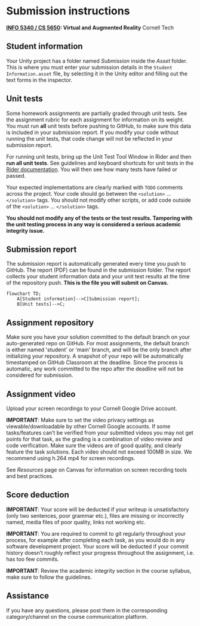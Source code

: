 # Submission instructions

**[INFO 5340 / CS 5650](https://www.cs.cornell.edu/courses/cs5650/): Virtual and Augmented Reality**
Cornell Tech

## Student information
Your Unity project has a folder named *Submission* inside the *Asset* folder. This is where you must enter your submission details in the `Student Information.asset` file, by selecting it in the Unity editor and filling out the text forms in the inspector.

## Unit tests

Some homework assignments are partially graded through unit tests. See the assignment rubric for each assignment for information on its weight. You must run **all** unit tests before pushing to GitHub, to make sure this data is included in your submission report. If you modify your code without running the unit tests, that code change will not be reflected in your submission report. 

For running unit tests, bring up the Unit Test Tool Window in Rider and then **run all unit tests**. See guidelines and keyboard shortcuts for unit tests in the [Rider documentation](https://www.jetbrains.com/help/rider/Reference_Windows_Unit_Tests.html). You will then see how many tests have failed or passed.

Your expected implementations are clearly marked with `TODO` comments across the project. Your code should go between the `<solution>` ... `</solution>` tags. You should not modify other scripts, or add code outside of the `<solution>` ... `</solution>` tags.

**You should not modify any of the tests or the test results. Tampering with the unit testing process in any way is considered a serious academic integrity issue.**

## Submission report
The submission report is automatically generated every time you push to GitHub. The report (PDF) can be found in the submission folder. The report collects your student information data and your unit test results at the time of the repository push. **This is the file you will submit on Canvas.**

```mermaid
flowchart TD;
    A[Student information]-->C[Submission report];
    B[Unit tests]-->C;
```


## Assignment repository
Make sure you have your solution committed to the default branch on your auto-generated repo on GitHub. For most assignments, the default branch is either named 'student' or 'main' branch, and will be the only branch after initializing your repository.
A snapshot of your repo will be automatically timestamped on GitHub Classroom at the deadline. Since the process is automatic, any work committed to the repo after the deadline will not be considered for submission.

## Assignment video
Upload your screen recordings to your Cornell Google Drive account. 

**IMPORTANT**: Make sure to set the video privacy settings as viewable/downloadable by other Cornell Google accounts.
If some tasks/features can’t be verified from your submitted videos you may not get points for that task, as the grading is a combination of video review and code verification.
Make sure the videos are of good quality, and clearly feature the task solutions.
Each video should not exceed 100MB in size.
We recommend using h.264 mp4 for screen recordings.

See *Resources* page on Canvas for information on screen recording tools and best practices.

## Score deduction

**IMPORTANT**: Your score will be deducted if your writeup is unsatisfactory (only two sentences, poor grammar etc.), files are missing or incorrectly named, media files of poor quality, links not working etc.

**IMPORTANT**: You are required to commit to git regularly throughout your process, for example after completing each task, as you would do in any software development project. Your score will be deducted if your commit history doesn’t roughly reflect your progress throughout the assignment, i.e. has too few commits.

**IMPORTANT**: Review the academic integrity section in the course syllabus, make sure to follow the guidelines.

## Assistance
If you have any questions, please post them in the corresponding category/channel on the course communication platform.

